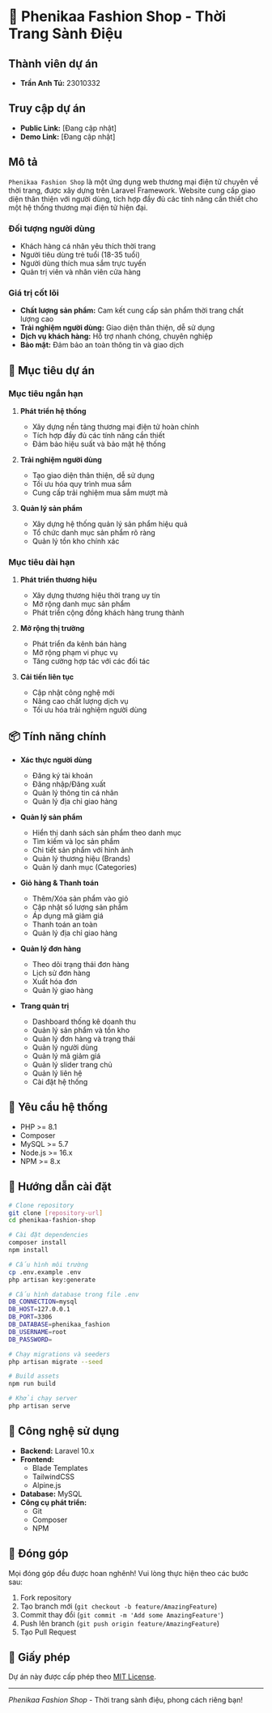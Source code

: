 # 👗 Phenikaa Fashion Shop - Thời Trang Sành Điệu

## Thành viên dự án
- **Trần Anh Tú:** 23010332

## Truy cập dự án
- **Public Link:** [Đang cập nhật]
- **Demo Link:** [Đang cập nhật]

## Mô tả
`Phenikaa Fashion Shop` là một ứng dụng web thương mại điện tử chuyên về thời trang, được xây dựng trên Laravel Framework. Website cung cấp giao diện thân thiện với người dùng, tích hợp đầy đủ các tính năng cần thiết cho một hệ thống thương mại điện tử hiện đại.

### Đối tượng người dùng
- Khách hàng cá nhân yêu thích thời trang
- Người tiêu dùng trẻ tuổi (18-35 tuổi)
- Người dùng thích mua sắm trực tuyến
- Quản trị viên và nhân viên cửa hàng

### Giá trị cốt lõi
- **Chất lượng sản phẩm:** Cam kết cung cấp sản phẩm thời trang chất lượng cao
- **Trải nghiệm người dùng:** Giao diện thân thiện, dễ sử dụng
- **Dịch vụ khách hàng:** Hỗ trợ nhanh chóng, chuyên nghiệp
- **Bảo mật:** Đảm bảo an toàn thông tin và giao dịch

## 🎯 Mục tiêu dự án

### Mục tiêu ngắn hạn
1. **Phát triển hệ thống**
   - Xây dựng nền tảng thương mại điện tử hoàn chỉnh
   - Tích hợp đầy đủ các tính năng cần thiết
   - Đảm bảo hiệu suất và bảo mật hệ thống

2. **Trải nghiệm người dùng**
   - Tạo giao diện thân thiện, dễ sử dụng
   - Tối ưu hóa quy trình mua sắm
   - Cung cấp trải nghiệm mua sắm mượt mà

3. **Quản lý sản phẩm**
   - Xây dựng hệ thống quản lý sản phẩm hiệu quả
   - Tổ chức danh mục sản phẩm rõ ràng
   - Quản lý tồn kho chính xác

### Mục tiêu dài hạn
1. **Phát triển thương hiệu**
   - Xây dựng thương hiệu thời trang uy tín
   - Mở rộng danh mục sản phẩm
   - Phát triển cộng đồng khách hàng trung thành

2. **Mở rộng thị trường**
   - Phát triển đa kênh bán hàng
   - Mở rộng phạm vi phục vụ
   - Tăng cường hợp tác với các đối tác

3. **Cải tiến liên tục**
   - Cập nhật công nghệ mới
   - Nâng cao chất lượng dịch vụ
   - Tối ưu hóa trải nghiệm người dùng

## 📦 Tính năng chính
- **Xác thực người dùng**
  - Đăng ký tài khoản
  - Đăng nhập/Đăng xuất
  - Quản lý thông tin cá nhân
  - Quản lý địa chỉ giao hàng

- **Quản lý sản phẩm**
  - Hiển thị danh sách sản phẩm theo danh mục
  - Tìm kiếm và lọc sản phẩm
  - Chi tiết sản phẩm với hình ảnh
  - Quản lý thương hiệu (Brands)
  - Quản lý danh mục (Categories)

- **Giỏ hàng & Thanh toán**
  - Thêm/Xóa sản phẩm vào giỏ
  - Cập nhật số lượng sản phẩm
  - Áp dụng mã giảm giá
  - Thanh toán an toàn
  - Quản lý địa chỉ giao hàng

- **Quản lý đơn hàng**
  - Theo dõi trạng thái đơn hàng
  - Lịch sử đơn hàng
  - Xuất hóa đơn
  - Quản lý giao hàng

- **Trang quản trị**
  - Dashboard thống kê doanh thu
  - Quản lý sản phẩm và tồn kho
  - Quản lý đơn hàng và trạng thái
  - Quản lý người dùng
  - Quản lý mã giảm giá
  - Quản lý slider trang chủ
  - Quản lý liên hệ
  - Cài đặt hệ thống

## 🚀 Yêu cầu hệ thống
- PHP >= 8.1
- Composer
- MySQL >= 5.7
- Node.js >= 16.x
- NPM >= 8.x

## 🔧 Hướng dẫn cài đặt
```bash
# Clone repository
git clone [repository-url]
cd phenikaa-fashion-shop

# Cài đặt dependencies
composer install
npm install

# Cấu hình môi trường
cp .env.example .env
php artisan key:generate

# Cấu hình database trong file .env
DB_CONNECTION=mysql
DB_HOST=127.0.0.1
DB_PORT=3306
DB_DATABASE=phenikaa_fashion
DB_USERNAME=root
DB_PASSWORD=

# Chạy migrations và seeders
php artisan migrate --seed

# Build assets
npm run build

# Khởi chạy server
php artisan serve
```

## 📱 Công nghệ sử dụng
- **Backend:** Laravel 10.x
- **Frontend:** 
  - Blade Templates
  - TailwindCSS
  - Alpine.js
- **Database:** MySQL
- **Công cụ phát triển:**
  - Git
  - Composer
  - NPM

## 🤝 Đóng góp
Mọi đóng góp đều được hoan nghênh! Vui lòng thực hiện theo các bước sau:
1. Fork repository
2. Tạo branch mới (`git checkout -b feature/AmazingFeature`)
3. Commit thay đổi (`git commit -m 'Add some AmazingFeature'`)
4. Push lên branch (`git push origin feature/AmazingFeature`)
5. Tạo Pull Request

## 📄 Giấy phép
Dự án này được cấp phép theo [MIT License](LICENSE).

---
*Phenikaa Fashion Shop* - Thời trang sành điệu, phong cách riêng bạn!

